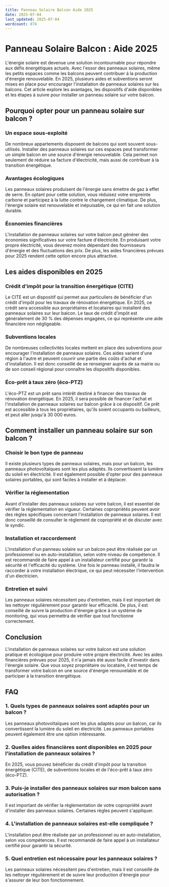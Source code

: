 ```yaml
---
title: Panneau Solaire Balcon Aide 2025
date: 2025-07-04
last_updated: 2025-07-04
wordcount: 874
---
```


# Panneau Solaire Balcon : Aide 2025

L'énergie solaire est devenue une solution incontournable pour répondre aux défis énergétiques actuels. Avec l'essor des panneaux solaires, même les petits espaces comme les balcons peuvent contribuer à la production d'énergie renouvelable. En 2025, plusieurs aides et subventions seront mises en place pour encourager l'installation de panneaux solaires sur les balcons. Cet article explore les avantages, les dispositifs d'aide disponibles et les étapes à suivre pour installer un panneau solaire sur votre balcon.

## Pourquoi opter pour un panneau solaire sur balcon ?

### Un espace sous-exploité

De nombreux appartements disposent de balcons qui sont souvent sous-utilisés. Installer des panneaux solaires sur ces espaces peut transformer un simple balcon en une source d'énergie renouvelable. Cela permet non seulement de réduire sa facture d'électricité, mais aussi de contribuer à la transition énergétique.

### Avantages écologiques

Les panneaux solaires produisent de l'énergie sans émettre de gaz à effet de serre. En optant pour cette solution, vous réduisez votre empreinte carbone et participez à la lutte contre le changement climatique. De plus, l'énergie solaire est renouvelable et inépuisable, ce qui en fait une solution durable.

### Économies financières

L'installation de panneaux solaires sur votre balcon peut générer des économies significatives sur votre facture d'électricité. En produisant votre propre électricité, vous devenez moins dépendant des fournisseurs d'énergie et des fluctuations des prix. De plus, les aides financières prévues pour 2025 rendent cette option encore plus attractive.

## Les aides disponibles en 2025

### Crédit d'impôt pour la transition énergétique (CITE)

Le CITE est un dispositif qui permet aux particuliers de bénéficier d'un crédit d'impôt pour les travaux de rénovation énergétique. En 2025, ce crédit sera accessible aux propriétaires et locataires qui installent des panneaux solaires sur leur balcon. Le taux de crédit d'impôt est généralement de 30 % des dépenses engagées, ce qui représente une aide financière non négligeable.

### Subventions locales

De nombreuses collectivités locales mettent en place des subventions pour encourager l'installation de panneaux solaires. Ces aides varient d'une région à l'autre et peuvent couvrir une partie des coûts d'achat et d'installation. Il est donc conseillé de se renseigner auprès de sa mairie ou de son conseil régional pour connaître les dispositifs disponibles.

### Éco-prêt à taux zéro (éco-PTZ)

L'éco-PTZ est un prêt sans intérêt destiné à financer des travaux de rénovation énergétique. En 2025, il sera possible de financer l'achat et l'installation de panneaux solaires sur balcon grâce à ce dispositif. Ce prêt est accessible à tous les propriétaires, qu'ils soient occupants ou bailleurs, et peut aller jusqu'à 30 000 euros.

## Comment installer un panneau solaire sur son balcon ?

### Choisir le bon type de panneau

Il existe plusieurs types de panneaux solaires, mais pour un balcon, les panneaux photovoltaïques sont les plus adaptés. Ils convertissent la lumière du soleil en électricité. Il est également possible d'opter pour des panneaux solaires portables, qui sont faciles à installer et à déplacer.

### Vérifier la réglementation

Avant d'installer des panneaux solaires sur votre balcon, il est essentiel de vérifier la réglementation en vigueur. Certaines copropriétés peuvent avoir des règles spécifiques concernant l'installation de panneaux solaires. Il est donc conseillé de consulter le règlement de copropriété et de discuter avec le syndic.

### Installation et raccordement

L'installation d'un panneau solaire sur un balcon peut être réalisée par un professionnel ou en auto-installation, selon votre niveau de compétence. Il est recommandé de faire appel à un installateur certifié pour garantir la sécurité et l'efficacité du système. Une fois le panneau installé, il faudra le raccorder à votre installation électrique, ce qui peut nécessiter l'intervention d'un électricien.

### Entretien et suivi

Les panneaux solaires nécessitent peu d'entretien, mais il est important de les nettoyer régulièrement pour garantir leur efficacité. De plus, il est conseillé de suivre la production d'énergie grâce à un système de monitoring, qui vous permettra de vérifier que tout fonctionne correctement.

## Conclusion

L'installation de panneaux solaires sur votre balcon est une solution pratique et écologique pour produire votre propre électricité. Avec les aides financières prévues pour 2025, il n'a jamais été aussi facile d'investir dans l'énergie solaire. Que vous soyez propriétaire ou locataire, il est temps de transformer votre balcon en une source d'énergie renouvelable et de participer à la transition énergétique.

## FAQ

### 1. Quels types de panneaux solaires sont adaptés pour un balcon ?

Les panneaux photovoltaïques sont les plus adaptés pour un balcon, car ils convertissent la lumière du soleil en électricité. Les panneaux portables peuvent également être une option intéressante.

### 2. Quelles aides financières sont disponibles en 2025 pour l'installation de panneaux solaires ?

En 2025, vous pouvez bénéficier du crédit d'impôt pour la transition énergétique (CITE), de subventions locales et de l'éco-prêt à taux zéro (éco-PTZ).

### 3. Puis-je installer des panneaux solaires sur mon balcon sans autorisation ?

Il est important de vérifier la réglementation de votre copropriété avant d'installer des panneaux solaires. Certaines règles peuvent s'appliquer.

### 4. L'installation de panneaux solaires est-elle compliquée ?

L'installation peut être réalisée par un professionnel ou en auto-installation, selon vos compétences. Il est recommandé de faire appel à un installateur certifié pour garantir la sécurité.

### 5. Quel entretien est nécessaire pour les panneaux solaires ?

Les panneaux solaires nécessitent peu d'entretien, mais il est conseillé de les nettoyer régulièrement et de suivre leur production d'énergie pour s'assurer de leur bon fonctionnement.